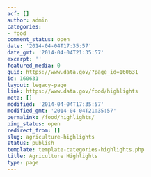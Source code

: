 ```yaml
---
acf: []
author: admin
categories:
- food
comment_status: open
date: '2014-04-04T17:35:57'
date_gmt: '2014-04-04T21:35:57'
excerpt: ''
featured_media: 0
guid: https://www.data.gov/?page_id=160631
id: 160631
layout: legacy-page
link: https://www.data.gov/food/highlights
meta: []
modified: '2014-04-04T17:35:57'
modified_gmt: '2014-04-04T21:35:57'
permalink: /food/highlights/
ping_status: open
redirect_from: []
slug: agriculture-highlights
status: publish
template: template-categories-highlights.php
title: Agriculture Highlights
type: page
---
```


